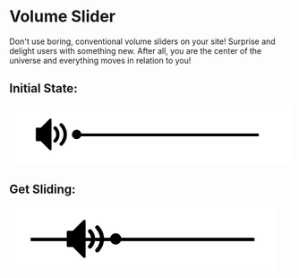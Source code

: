 # Volume Slider

Don't use boring, conventional volume sliders on your site! Surprise and delight users with something new. After all, you are the center of the universe and everything moves in relation to you!

## Initial State:
![Initial State](./initialstate.png)

## Get Sliding:

![Sliding](./sliding.png)
